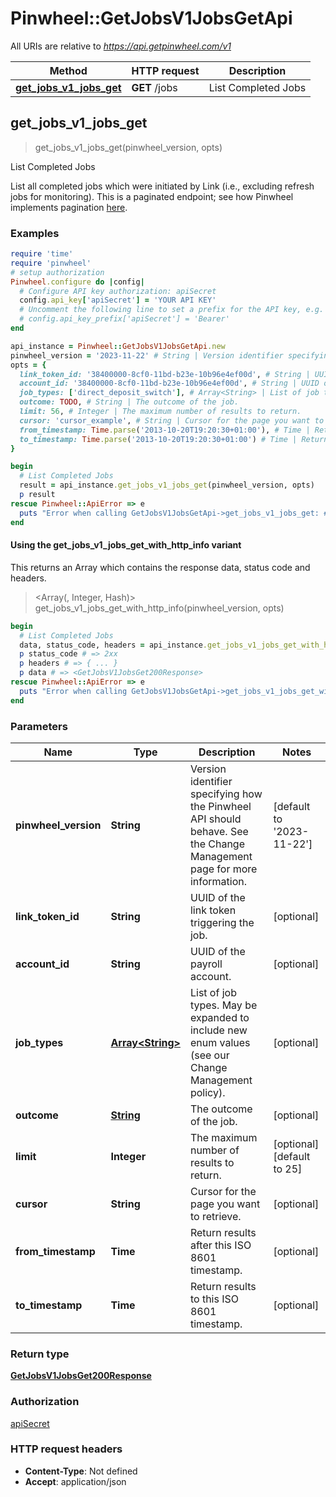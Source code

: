 # Pinwheel::GetJobsV1JobsGetApi

All URIs are relative to *https://api.getpinwheel.com/v1*

| Method | HTTP request | Description |
| ------ | ------------ | ----------- |
| [**get_jobs_v1_jobs_get**](GetJobsV1JobsGetApi.md#get_jobs_v1_jobs_get) | **GET** /jobs | List Completed Jobs |


## get_jobs_v1_jobs_get

> <GetJobsV1JobsGet200Response> get_jobs_v1_jobs_get(pinwheel_version, opts)

List Completed Jobs

List all completed jobs which were initiated by Link (i.e., excluding refresh jobs for monitoring). This is a paginated endpoint; see how Pinwheel implements pagination <a href='https://docs.pinwheelapi.com/docs/pagination-1' target='_blank'>here</a>.

### Examples

```ruby
require 'time'
require 'pinwheel'
# setup authorization
Pinwheel.configure do |config|
  # Configure API key authorization: apiSecret
  config.api_key['apiSecret'] = 'YOUR API KEY'
  # Uncomment the following line to set a prefix for the API key, e.g. 'Bearer' (defaults to nil)
  # config.api_key_prefix['apiSecret'] = 'Bearer'
end

api_instance = Pinwheel::GetJobsV1JobsGetApi.new
pinwheel_version = '2023-11-22' # String | Version identifier specifying how the Pinwheel API should behave. See the Change Management page for more information.
opts = {
  link_token_id: '38400000-8cf0-11bd-b23e-10b96e4ef00d', # String | UUID of the link token triggering the job.
  account_id: '38400000-8cf0-11bd-b23e-10b96e4ef00d', # String | UUID of the payroll account.
  job_types: ['direct_deposit_switch'], # Array<String> | List of job types. May be expanded to include new enum values (see our Change Management policy).
  outcome: TODO, # String | The outcome of the job.
  limit: 56, # Integer | The maximum number of results to return.
  cursor: 'cursor_example', # String | Cursor for the page you want to retrieve.
  from_timestamp: Time.parse('2013-10-20T19:20:30+01:00'), # Time | Return results after this ISO 8601 timestamp.
  to_timestamp: Time.parse('2013-10-20T19:20:30+01:00') # Time | Return results to this ISO 8601 timestamp.
}

begin
  # List Completed Jobs
  result = api_instance.get_jobs_v1_jobs_get(pinwheel_version, opts)
  p result
rescue Pinwheel::ApiError => e
  puts "Error when calling GetJobsV1JobsGetApi->get_jobs_v1_jobs_get: #{e}"
end
```

#### Using the get_jobs_v1_jobs_get_with_http_info variant

This returns an Array which contains the response data, status code and headers.

> <Array(<GetJobsV1JobsGet200Response>, Integer, Hash)> get_jobs_v1_jobs_get_with_http_info(pinwheel_version, opts)

```ruby
begin
  # List Completed Jobs
  data, status_code, headers = api_instance.get_jobs_v1_jobs_get_with_http_info(pinwheel_version, opts)
  p status_code # => 2xx
  p headers # => { ... }
  p data # => <GetJobsV1JobsGet200Response>
rescue Pinwheel::ApiError => e
  puts "Error when calling GetJobsV1JobsGetApi->get_jobs_v1_jobs_get_with_http_info: #{e}"
end
```

### Parameters

| Name | Type | Description | Notes |
| ---- | ---- | ----------- | ----- |
| **pinwheel_version** | **String** | Version identifier specifying how the Pinwheel API should behave. See the Change Management page for more information. | [default to &#39;2023-11-22&#39;] |
| **link_token_id** | **String** | UUID of the link token triggering the job. | [optional] |
| **account_id** | **String** | UUID of the payroll account. | [optional] |
| **job_types** | [**Array&lt;String&gt;**](String.md) | List of job types. May be expanded to include new enum values (see our Change Management policy). | [optional] |
| **outcome** | [**String**](.md) | The outcome of the job. | [optional] |
| **limit** | **Integer** | The maximum number of results to return. | [optional][default to 25] |
| **cursor** | **String** | Cursor for the page you want to retrieve. | [optional] |
| **from_timestamp** | **Time** | Return results after this ISO 8601 timestamp. | [optional] |
| **to_timestamp** | **Time** | Return results to this ISO 8601 timestamp. | [optional] |

### Return type

[**GetJobsV1JobsGet200Response**](GetJobsV1JobsGet200Response.md)

### Authorization

[apiSecret](../README.md#apiSecret)

### HTTP request headers

- **Content-Type**: Not defined
- **Accept**: application/json

